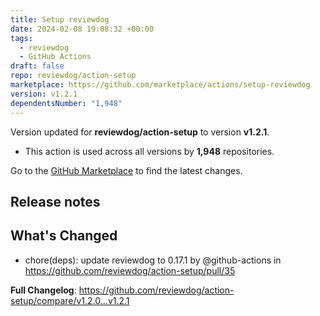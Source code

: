 ```yaml
---
title: Setup reviewdog
date: 2024-02-08 19:08:32 +00:00
tags:
  - reviewdog
  - GitHub Actions
draft: false
repo: reviewdog/action-setup
marketplace: https://github.com/marketplace/actions/setup-reviewdog
version: v1.2.1
dependentsNumber: "1,948"
---
```



Version updated for **reviewdog/action-setup** to version **v1.2.1**.
- This action is used across all versions by **1,948** repositories.

Go to the [GitHub Marketplace](https://github.com/marketplace/actions/setup-reviewdog) to find the latest changes.

## Release notes

## What's Changed
* chore(deps): update reviewdog to 0.17.1 by @github-actions in https://github.com/reviewdog/action-setup/pull/35


**Full Changelog**: https://github.com/reviewdog/action-setup/compare/v1.2.0...v1.2.1
